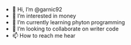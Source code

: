 - 👋 Hi, I’m @garnic92
- 👀 I’m interested in money
- 🌱 I’m currently learning phyton programming
- 💞️ I’m looking to collaborate on writer code
- 📫 How to reach me hear

<!---
garnic92/garnic92 is a ✨ special ✨ repository because its `README.md` (this file) appears on your GitHub profile.
You can click the Preview link to take a look at your changes.
--->
